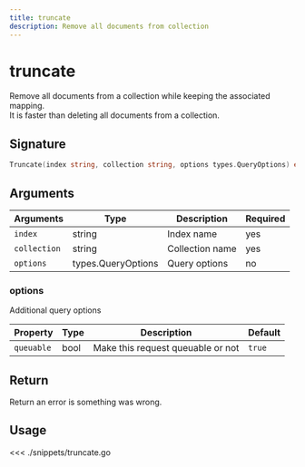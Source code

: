 ```yaml
---
title: truncate
description: Remove all documents from collection
---
```


# truncate

Remove all documents from a collection while keeping the associated mapping.  
It is faster than deleting all documents from a collection.

## Signature

```go
Truncate(index string, collection string, options types.QueryOptions) error
```

## Arguments

| Arguments    | Type               | Description     | Required |
| ------------ | ------------------ | --------------- | -------- |
| `index`      | string             | Index name      | yes      |
| `collection` | string             | Collection name | yes      |
| `options`    | types.QueryOptions | Query options   | no       |

### **options**

Additional query options

| Property   | Type | Description                       | Default |
| ---------- | ---- | --------------------------------- | ------- |
| `queuable` | bool | Make this request queuable or not | `true`  |

## Return

Return an error is something was wrong.

## Usage

<<< ./snippets/truncate.go
